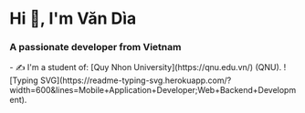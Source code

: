 <h1>Hi 👋, I'm Văn Dìa</h1>
<h3 >A passionate developer from Vietnam </h3>
- ✍ I'm a student of: [Quy Nhon University](https://qnu.edu.vn/) (QNU).
![Typing SVG](https://readme-typing-svg.herokuapp.com/?width=600&lines=Mobile+Application+Developer;Web+Backend+Development).
